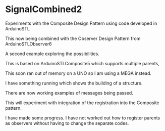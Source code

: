 # SignalCombined2

Experiments with the Composite Design Pattern using code developed in ArduinoSTL

This now being combined with the Observer Design Pattern from ArduinoSTLObserver6

A second example exploring the possibilities.

This is based on ArduinoSTLComposite5 which supports multiple parents,

This soon ran out of memory on a UNO so I am using a MEGA instead.

I have something running which shows the building of a structure.

There are now working examples of messages being passed.

This will experiment with integration of the registration into the Composite pattern.

I have made some progress. I have not worked out how to register parents as observers without having to change the separate codes.
